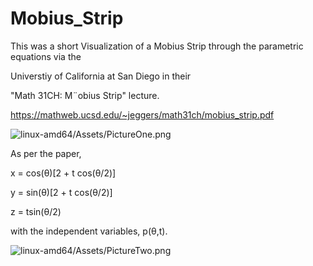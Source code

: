 # Mobius_Strip

This was a short Visualization of a Mobius Strip through the parametric equations via the 


Universtiy of California at San Diego in their 

"Math 31CH: M¨obius Strip" lecture.


https://mathweb.ucsd.edu/~jeggers/math31ch/mobius_strip.pdf

![linux-amd64/Assets/PictureOne.png](https://github.com/eeden2/Mobius_Strip/blob/be917c7584d3d9f99b3337e26bb8cf7e04b1f848/linux-amd64/Assets/PictureOne.png)

As per the paper,


x = cos(θ)[2 + t cos(θ/2)]


y = sin(θ)[2 + t cos(θ/2)]


z = tsin(θ/2)


with the independent variables, p(θ,t).

![linux-amd64/Assets/PictureTwo.png](https://github.com/eeden2/Mobius_Strip/blob/2b712a7d4caa31a3367b7e28ce7ba4f1ff63300b/linux-amd64/Assets/PictureTwo.png)

